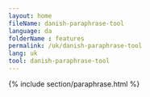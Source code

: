 ```yaml
---
layout: home
fileName: danish-paraphrase-tool
language: da
folderName : features
permalink: /uk/danish-paraphrase-tool
lang: uk
tool: danish-paraphrase-tool
---
```

{% include section/paraphrase.html %}